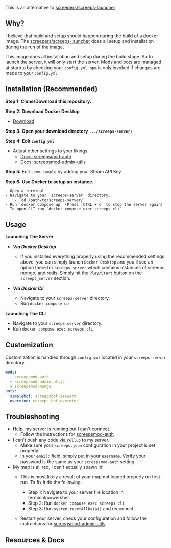 This is an alternative to [screepers/screeps-launcher]

## Why?
I believe that build and setup should happen during the build of a docker image.
The [screepers/screeps-launcher] does all setup and installation during the run of the image.

This image does all installation and setup during the build stage.
So to launch the server, it will only start the server.
Mods and bots are managed at startup by checking your `config.yml`.
`npm` is only invoked if changes are made to your `config.yml`.

## Installation (Recommended)
**Step 1: Clone/Download this repository.**

**Step 2:  Download Docker Desktop** 

- [Download](https://www.docker.com/products/docker-desktop/)

**Step 3: Open your download directory `.../screeps-server/`** 

**Step 4: Edit `config.yml`**

- Adjust other settings to your likings.
  - [Docs: screepsmod-auth](https://github.com/ScreepsMods/screepsmod-auth)
  - [Docs: screepsmod-admin-utils](https://github.com/ScreepsMods/screepsmod-admin-utils)

**Step 5:** Edit `.env.sample` by adding your Steam API Key

**Step 6: Use Docker to setup an instance.** 

	- Open a terminal
	- Navigate to your `screeps-server` directory. 
		- `cd /path/to/screeps-server/`
	- Run `docker compose up` (Press `CTRL + C` to stop the server again)
	- To open CLI run `docker compose exec screeps cli`
## Usage

**Launching The Server**

- ***Via Docker Desktop***
	
	- If you installed everything properly using the recommended settings above, you can simply launch `Docker Desktop` and you'll see an option there for `screeps-server` which contains instances of screeps, mongo, and redis. Simply hit the `Play/Start` button on the `screeps_server` section.
- ***Via Docker Cli***
	- Navigate to your `screeps-server` directory.
	- Run `docker compose up`

**Launching The CLI**

- Navigate to your `screeps-server` directory.
- Run `docker compose exec screeps cli`

## Customization
Customization is handled through `config.yml` located in your `screeps-server` directory.
```yml
mods:
  - screepsmod-auth
  - screepsmod-admin-utils
  - screepsmod-mongo
bots:
  simplebot: screepsbot-zeswarm
  overmind: screeps-bot-overmind
```

## Troubleshooting
- Help, my server is running but I can't connect.
  - Follow the instructions for [screepsmod-auth](https://github.com/ScreepsMods/screepsmod-auth)
- I can't push any code via `rollup` to my server.
  - Make sure your `screeps.json` configuration in your project is set properly. 
  - In your `email:` field, simply put in your `username`. Verify your password is the same as your `screepsmod-auth` setting.
- My map is all red, I can't actually spawn in!
  - This is most likely a result of your map not loaded properly on first-run. To fix it do the following.
    - Step 1: Navigate to your server file location  in terminal/powershell.
    - Step 2: Run `docker compose exec screeps cli`
    - Step 3: Run `system.resetAllData()` and reconnect.
  
  - Restart your server, check your configuration and follow the instructions for [screepsmod-admin-utils](https://github.com/ScreepsMods/screepsmod-admin-utils)
  

## Resources & Docs
[screepers/screeps-launcher]: https://github.com/screepers/screeps-launcher
[screepsmod-auth]: https://github.com/ScreepsMods/screepsmod-auth
[screepsmod-admin-utils]: https://github.com/ScreepsMods/screepsmod-admin-utils
[screepsmod-mongo]: https://github.com/ScreepsMods/screepsmod-mongo

